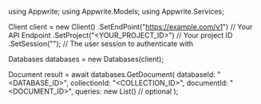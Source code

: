 using Appwrite;
using Appwrite.Models;
using Appwrite.Services;

Client client = new Client()
    .SetEndPoint("https://example.com/v1") // Your API Endpoint
    .SetProject("<YOUR_PROJECT_ID>") // Your project ID
    .SetSession(""); // The user session to authenticate with

Databases databases = new Databases(client);

Document result = await databases.GetDocument(
    databaseId: "<DATABASE_ID>",
    collectionId: "<COLLECTION_ID>",
    documentId: "<DOCUMENT_ID>",
    queries: new List<string>() // optional
);